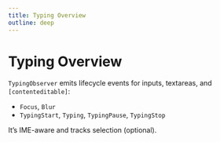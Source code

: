 ```yaml
---
title: Typing Overview
outline: deep
---
```


# Typing Overview

`TypingObserver` emits lifecycle events for inputs, textareas, and `[contenteditable]`:

- `Focus`, `Blur`
- `TypingStart`, `Typing`, `TypingPause`, `TypingStop`

It’s IME-aware and tracks selection (optional).
